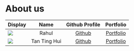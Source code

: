 # About us

Display | Name  | Github Profile | Portfolio 
--------|:-----:|:--------------:|:---------:
![](https://via.placeholder.com/100.png?text=Photo) | Rahul | [Github](https://github.com/rahuljai-05) | [Portfolio](rahuljai-05)
![](https://via.placeholder.com/100.png?text=Photo) | Tan Ting Hui | [Github](https://github.com/Ridiculouswifi) | [Portfolio](ridiculouswifi)
